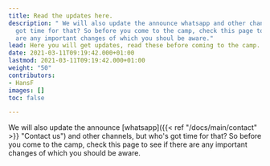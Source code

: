 ```yaml
---
title: Read the updates here.
description: " We will also update the announce whatsapp and other channels, but who's
  got time for that? So before you come to the camp, check this page to see if there
  are any important changes of which you shoul be aware."
lead: Here you will get updates, read these before coming to the camp.
date: 2021-03-11T09:19:42.000+01:00
lastmod: 2021-03-11T09:19:42.000+01:00
weight: "50"
contributors:
- HansF
images: []
toc: false

---
```

We will also update the announce [whatsapp]({{< ref "/docs/main/contact" >}} "Contact us") and other channels, but who's got time for that? So before you come to the camp, check this page to see if there are any important changes of which you should be aware.